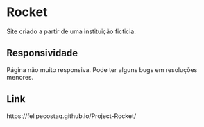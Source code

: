<h1>Rocket</h1>
<p>Site criado a partir de uma instituição ficticia.</p>
<h2>Responsividade</h2>
 <p>Página não muito responsiva. Pode ter alguns bugs em resoluções menores.</p>
 <h2>Link</h2>
<p>https://felipecostaq.github.io/Project-Rocket/</p>
